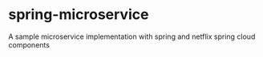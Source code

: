# spring-microservice
A sample microservice implementation with spring and netflix spring cloud components

